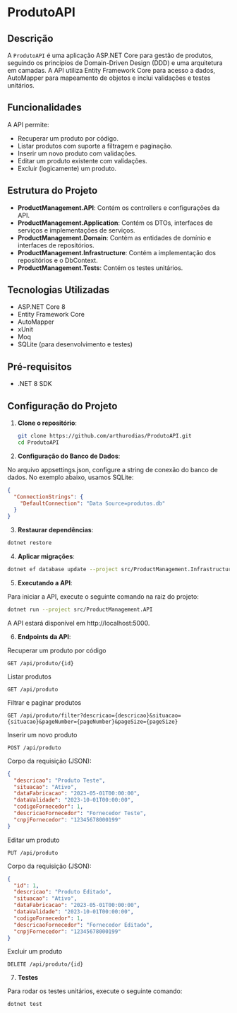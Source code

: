 # ProdutoAPI

## Descrição

A `ProdutoAPI` é uma aplicação ASP.NET Core para gestão de produtos, seguindo os princípios de Domain-Driven Design (DDD) e uma arquitetura em camadas. A API utiliza Entity Framework Core para acesso a dados, AutoMapper para mapeamento de objetos e inclui validações e testes unitários.

## Funcionalidades

A API permite:

- Recuperar um produto por código.
- Listar produtos com suporte a filtragem e paginação.
- Inserir um novo produto com validações.
- Editar um produto existente com validações.
- Excluir (logicamente) um produto.

## Estrutura do Projeto

- **ProductManagement.API**: Contém os controllers e configurações da API.
- **ProductManagement.Application**: Contém os DTOs, interfaces de serviços e implementações de serviços.
- **ProductManagement.Domain**: Contém as entidades de domínio e interfaces de repositórios.
- **ProductManagement.Infrastructure**: Contém a implementação dos repositórios e o DbContext.
- **ProductManagement.Tests**: Contém os testes unitários.

## Tecnologias Utilizadas

- ASP.NET Core 8
- Entity Framework Core
- AutoMapper
- xUnit
- Moq
- SQLite (para desenvolvimento e testes)

## Pré-requisitos

- .NET 8 SDK

## Configuração do Projeto

1. **Clone o repositório**:

   ```sh
   git clone https://github.com/arthurodias/ProdutoAPI.git
   cd ProdutoAPI

2. **Configuração do Banco de Dados**:

No arquivo appsettings.json, configure a string de conexão do banco de dados. No exemplo abaixo, usamos SQLite:

```json
{
  "ConnectionStrings": {
    "DefaultConnection": "Data Source=produtos.db"
  }
}
```
3. **Restaurar dependências**:

```sh
dotnet restore
```
4. **Aplicar migrações**:

```sh
dotnet ef database update --project src/ProductManagement.Infrastructure --startup-project src/ProductManagement.API
```

5. **Executando a API**:

Para iniciar a API, execute o seguinte comando na raiz do projeto:

```sh
dotnet run --project src/ProductManagement.API
```
A API estará disponível em http://localhost:5000.

6. **Endpoints da API**:

Recuperar um produto por código
```http
GET /api/produto/{id}
```
Listar produtos
```http
GET /api/produto
```
Filtrar e paginar produtos
```http
GET /api/produto/filter?descricao={descricao}&situacao={situacao}&pageNumber={pageNumber}&pageSize={pageSize}
```
Inserir um novo produto
```http
POST /api/produto
```

Corpo da requisição (JSON):

```json
{
  "descricao": "Produto Teste",
  "situacao": "Ativo",
  "dataFabricacao": "2023-05-01T00:00:00",
  "dataValidade": "2023-10-01T00:00:00",
  "codigoFornecedor": 1,
  "descricaoFornecedor": "Fornecedor Teste",
  "cnpjFornecedor": "12345678000199"
}
```
Editar um produto
```http
PUT /api/produto
```
Corpo da requisição (JSON):

```json
{
  "id": 1,
  "descricao": "Produto Editado",
  "situacao": "Ativo",
  "dataFabricacao": "2023-05-01T00:00:00",
  "dataValidade": "2023-10-01T00:00:00",
  "codigoFornecedor": 1,
  "descricaoFornecedor": "Fornecedor Editado",
  "cnpjFornecedor": "12345678000199"
}
```
Excluir um produto
```http
DELETE /api/produto/{id}
```

7. **Testes**

Para rodar os testes unitários, execute o seguinte comando:

```sh
dotnet test
```